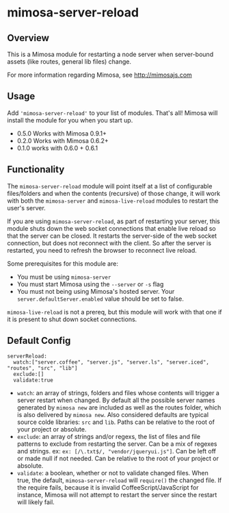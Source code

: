 mimosa-server-reload
===========

## Overview

This is a Mimosa module for restarting a node server when server-bound assets (like routes, general lib files) change.

For more information regarding Mimosa, see http://mimosajs.com

## Usage

Add `'mimosa-server-reload'` to your list of modules. That's all! Mimosa will install the module for you when you start up.

* 0.5.0 Works with Mimosa 0.9.1+
* 0.2.0 Works with Mimosa 0.6.2+
* 0.1.0 works with 0.6.0 + 0.6.1

## Functionality

The `mimosa-server-reload` module will point itself at a list of configurable files/folders and when the contents (recursive) of those change, it will work with both the `mimosa-server` and `mimosa-live-reload` modules to restart the user's server.

If you are using `mimosa-server-reload`, as part of restarting your server, this module shuts down the web socket connections that enable live reload so that the server can be closed.  It restarts the server-side of the web socket connection, but does not reconnect with the client.  So after the server is restarted, you need to refresh the browser to reconnect live reload.

Some prerequisites for this module are:

* You must be using `mimosa-server`
* You must start Mimosa using the `--server` or `-s` flag
* You must not being using Mimosa's hosted server.  Your `server.defaultServer.enabled` value should be set to false.

`mimosa-live-reload` is not a prereq, but this module will work with that one if it is present to shut down socket connections.

## Default Config

```
serverReload:
  watch:["server.coffee", "server.js", "server.ls", "server.iced", "routes", "src", "lib"]
  exclude:[]
  validate:true
```

* `watch`: an array of strings, folders and files whose contents will trigger a server restart when changed.  By default all the possible server names generated by `mimosa new` are included as well as the routes folder, which is also delivered by `mimosa new`. Also considered defaults are typical source colde libraries: `src` and `lib`.  Paths can be relative to the root of your project or absolute.
* `exclude`: an array of strings and/or regexs, the list of files and file patterns to exclude from restarting the server. Can be a mix of regexes and strings.  ex: `ex: [/\.txt$/, "vendor/jqueryui.js"]`. Can be left off or made null if not needed. Can be relative to the root of your project or absolute.
* `validate`: a boolean, whether or not to validate changed files. When true, the default, `mimosa-server-reload` will `require()` the changed file.  If the require fails, because it is invalid CoffeeScript/JavaScript for instance, Mimosa will not attempt to restart the server since the restart will likely fail.